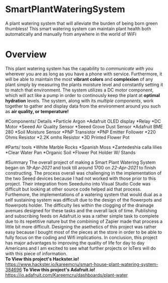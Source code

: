 # SmartPlantWateringSystem
A plant watering system that will alleviate the burden of being born green thumbless! 
This smart watering system can maintain plant health both automatically and manually from anywhere in the world of WiFi 
# Overview
This plant watering system has the capability to *communicate with you* wherever you are as long as you have a phone with service. 
Furthermore, it will be able to maintain the most **vibrant colors** and **complexion** of any plant simply by measuring the plants moisture level 
and constantly setting it to match that environment. The system utilizes a DC motor component, which will act like a pump in order to continously 
keep the plant at **optimal hydration** levels. The system, along with its *multiple components*, work together to gather and display data from the environment around you
such as **air quality, or temperature!**

#Components/ Details
*Particle Argon
*Adafruit OLED display
*Relay
*DC Motor
*Seeed Air Quality Sensor
*Seeed Grove Dust Sensor
*Adafruit BME 280
*Soil Moisture Sensor
*PNP Transistor
*PNP Emitter Follower
*220 Ohms Resistor
*2.2K omhs Resistor
*3D Printed Flower Pot 

#Parts/ tools
*White Marble Rocks
*Spanish Moss
*Zantedeshia calla lilies
*Clear Water Pan
*Organic Soil
*Flower Pot Holder W/ Stands

#Summary
The overall project of making a Smart Plant Watering System began on *19-Apr-2021* and took till around 1700 on *22-Apr-2021* to finish constructing. The process overall was 
challenging in the implementation of the two Seeed devices because I had not worked with those prior to this project. Their integration from Seeeduino into Visual Studio Code
was difficult but looking at other source code helped aid that process. Furthemore, the implementations of a watering system that would dual as a self sustaining system was
difficult due to the design of the flowerpots and flowerpots holder. The difficulty lies within the clogging of the drainage avenues designed for these tasks and the overall lack of time.
Publishing and subscribing feeds on Adafruit.io was a rather simple task to complete due to its repetitive nature but the combining of Zapier made that process a little bit more difficult.
Designing the asethetics of this project was rather easy because I bought most of the pieces at the store in order to be able to fully focus on the coding and Wifi implications. In conclusion, 
this project has major advantages to improving the quality of life for day to day Americans and I am excited to see what further projects or IoTers will do with this piece of information.  
**To View this project's Hackster.io!**
https://www.hackster.io/kareemcru/smart-house-plant-watering-system-384696
**To View this project's Adafruit.io!**
https://io.adafruit.com/Kareemcru/dashboards/plant-water
